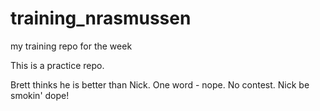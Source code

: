 # training_nrasmussen
my training repo for the week

This is a practice repo.


Brett thinks he is better than Nick. One word - nope. No contest. Nick be smokin' dope!
